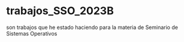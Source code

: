 # trabajos_SSO_2023B

son trabajos que he estado haciendo para la materia de Seminario de Sistemas Operativos

